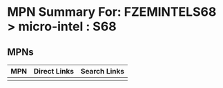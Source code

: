 



# MPN Summary For: FZEMINTELS68 > micro-intel : S68

## MPNs
  

|MPN|Direct Links|Search Links|
| :--- | :--- | :--- |
||||
